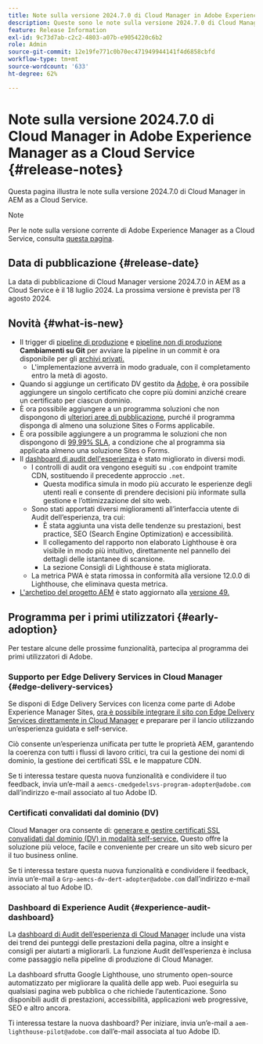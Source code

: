 ```yaml
---
title: Note sulla versione 2024.7.0 di Cloud Manager in Adobe Experience Manager as a Cloud Service
description: Queste sono le note sulla versione 2024.7.0 di Cloud Manager in AEM as a Cloud Service.
feature: Release Information
exl-id: 9c73d7ab-c2c2-4803-a07b-e9054220c6b2
role: Admin
source-git-commit: 12e19fe771c0b70ec471949944141f4d6858cbfd
workflow-type: tm+mt
source-wordcount: '633'
ht-degree: 62%

---
```



# Note sulla versione 2024.7.0 di Cloud Manager in Adobe Experience Manager as a Cloud Service {#release-notes}

Questa pagina illustra le note sulla versione 2024.7.0 di Cloud Manager in AEM as a Cloud Service.

>[!NOTE]
>
>Per le note sulla versione corrente di Adobe Experience Manager as a Cloud Service, consulta [questa pagina](/help/release-notes/release-notes-cloud/release-notes-current.md).

## Data di pubblicazione {#release-date}

La data di pubblicazione di Cloud Manager versione 2024.7.0 in AEM as a Cloud Service è il 18 luglio 2024. La prossima versione è prevista per l’8 agosto 2024.

## Novità {#what-is-new}

* Il trigger di [pipeline di produzione](/help/implementing/cloud-manager/configuring-pipelines/configuring-production-pipelines.md#adding-production-pipeline) e [pipeline non di produzione](/help/implementing/cloud-manager/configuring-pipelines/configuring-non-production-pipelines.md#adding-non-production-pipeline) **Cambiamenti su Git** per avviare la pipeline in un commit è ora disponibile per gli [archivi privati.](/help/implementing/cloud-manager/managing-code/private-repositories.md)
   * L&#39;implementazione avverrà in modo graduale, con il completamento entro la metà di agosto.
* Quando si aggiunge un certificato DV gestito da [Adobe,](/help/implementing/cloud-manager/managing-ssl-certifications/domain-validated-certificates.md) è ora possibile aggiungere un singolo certificato che copre più domini anziché creare un certificato per ciascun dominio.
* È ora possibile aggiungere a un programma soluzioni che non dispongono di [ulteriori aree di pubblicazione](/help/operations/additional-publish-regions.md), purché il programma disponga di almeno una soluzione Sites o Forms applicabile.
* È ora possibile aggiungere a un programma le soluzioni che non dispongono di [99,99% SLA](/help/implementing/cloud-manager/getting-access-to-aem-in-cloud/creating-production-programs.md#sla), a condizione che al programma sia applicata almeno una soluzione Sites o Forms.
* Il [dashboard di audit dell&#39;esperienza](/help/implementing/cloud-manager/experience-audit-dashboard.md) è stato migliorato in diversi modi.
   * I controlli di audit ora vengono eseguiti su `.com` endpoint tramite CDN, sostituendo il precedente approccio `.net`.
      * Questa modifica simula in modo più accurato le esperienze degli utenti reali e consente di prendere decisioni più informate sulla gestione e l’ottimizzazione del sito web.
   * Sono stati apportati diversi miglioramenti all’interfaccia utente di Audit dell’esperienza, tra cui:
      * È stata aggiunta una vista delle tendenze su prestazioni, best practice, SEO (Search Engine Optimization) e accessibilità.
      * Il collegamento del rapporto non elaborato Lighthouse è ora visibile in modo più intuitivo, direttamente nel pannello dei dettagli delle istantanee di scansione.
      * La sezione Consigli di Lighthouse è stata migliorata.
   * La metrica PWA è stata rimossa in conformità alla versione 12.0.0 di Lighthouse, che eliminava questa metrica.
* [L&#39;archetipo del progetto AEM](https://experienceleague.adobe.com/docs/experience-manager-core-components/using/developing/archetype/overview.html?lang=it) è stato aggiornato alla [versione 49.](https://github.com/adobe/aem-project-archetype/tree/aem-project-archetype-49)

## Programma per i primi utilizzatori {#early-adoption}

Per testare alcune delle prossime funzionalità, partecipa al programma dei primi utilizzatori di Adobe.

### Supporto per Edge Delivery Services in Cloud Manager {#edge-delivery-services}

Se disponi di Edge Delivery Services con licenza come parte di Adobe Experience Manager Sites, [ora è possibile integrare il sito con Edge Delivery Services direttamente in Cloud Manager](/help/implementing/cloud-manager/edge-delivery-services.md) e preparare per il lancio utilizzando un’esperienza guidata e self-service.

Ciò consente un’esperienza unificata per tutte le proprietà AEM, garantendo la coerenza con tutti i flussi di lavoro critici, tra cui la gestione dei nomi di dominio, la gestione dei certificati SSL e le mappature CDN.

Se ti interessa testare questa nuova funzionalità e condividere il tuo feedback, invia un’e-mail a `aemcs-cmedgedelsvs-program-adopter@adobe.com` dall’indirizzo e-mail associato al tuo Adobe ID. 

### Certificati convalidati dal dominio (DV)

Cloud Manager ora consente di: [generare e gestire certificati SSL convalidati dal dominio (DV) in modalità self-service.](/help/implementing/cloud-manager/managing-ssl-certifications/domain-validated-certificates.md) Questo offre la soluzione più veloce, facile e conveniente per creare un sito web sicuro per il tuo business online.

Se ti interessa testare questa nuova funzionalità e condividere il feedback, invia un’e-mail a `Grp-aemcs-dv-dert-adopter@adobe.com` dall’indirizzo e-mail associato al tuo Adobe ID.

### Dashboard di Experience Audit {#experience-audit-dashboard}

La [dashboard di Audit dell’esperienza di Cloud Manager](/help/implementing/cloud-manager/experience-audit-dashboard.md) include una vista dei trend dei punteggi delle prestazioni della pagina, oltre a insight e consigli per aiutarti a migliorarli. La funzione Audit dell’esperienza è inclusa come passaggio nella pipeline di produzione di Cloud Manager.

La dashboard sfrutta Google Lighthouse, uno strumento open-source automatizzato per migliorare la qualità delle app web. Puoi eseguirla su qualsiasi pagina web pubblica o che richiede l’autenticazione. Sono disponibili audit di prestazioni, accessibilità, applicazioni web progressive, SEO e altro ancora.

Ti interessa testare la nuova dashboard? Per iniziare, invia un’e-mail a `aem-lighthouse-pilot@adobe.com` dall’e-mail associata al tuo Adobe ID.
